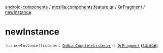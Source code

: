 [android-components](../../index.md) / [mozilla.components.feature.qr](../index.md) / [QrFragment](index.md) / [newInstance](./new-instance.md)

# newInstance

`fun newInstance(listener: `[`OnScanCompleteListener`](-on-scan-complete-listener/index.md)`): `[`QrFragment`](index.md) [(source)](https://github.com/mozilla-mobile/android-components/blob/master/components/feature/qr/src/main/java/mozilla/components/feature/qr/QrFragment.kt#L473)